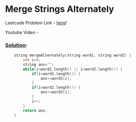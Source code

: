 # Merge Strings Alternately

Leetcode Problem Link - [here](https://leetcode.com/problems/merge-strings-alternately/?envType=study-plan-v2&envId=leetcode-75)!

Youtube Video - 

### [Solution](/Array%20and%20Strings/1768.%20Merge%20Strings%20Alternately/1768.%20Merge%20Strings%20Alternately.cpp):

```cpp
    string mergeAlternately(string word1, string word2) {
        int i=0;
        string ans="";
        while(i<word1.length() || i<word2.length()) {
            if(i<word1.length()) {
                ans+=word1[i];
            }
            if(i<word2.length()) {
                ans+=word2[i];
            }
            i++;
        }
        return ans;
    }
```